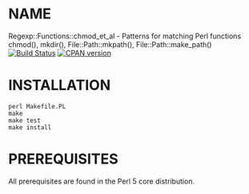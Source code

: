 # NAME

Regexp::Functions::chmod_et_al - Patterns for matching Perl functions chmod(), mkdir(), File::Path::mkpath(), File::Path::make_path()
[![Build Status](https://travis-ci.org/jkeenan/Regexp-Functions-chmod_et_al.svg?branch=master)](https://travis-ci.org/jkeenan/Regexp-Functions-chmod_et_al)
[![CPAN version](https://badge.fury.io/pl/Regexp-Functions-chmod_et_al.svg)](http://badge.fury.io/pl/File-Path)


# INSTALLATION

    perl Makefile.PL
    make
    make test
    make install

# PREREQUISITES

All prerequisites are found in the Perl 5 core distribution.

